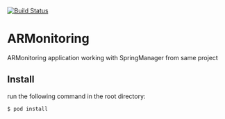 [![Build Status](https://travis-ci.org/FinalworkDigX/ARMonitoringApp.svg?branch=master)](https://travis-ci.org/FinalworkDigX/ARMonitoringApp)

# ARMonitoring

ARMonitoring application working with SpringManager from same project

## Install

run the following command in the root directory:

```bash
$ pod install
```
